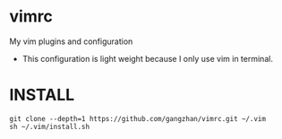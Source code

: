 # vimrc
My vim plugins and configuration

* This configuration is light weight because I only use vim in terminal.

# INSTALL
    git clone --depth=1 https://github.com/gangzhan/vimrc.git ~/.vim
    sh ~/.vim/install.sh
